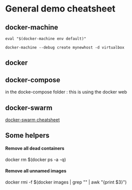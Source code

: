 
# General demo cheatsheet

## docker-machine

`eval "$(docker-machine env default)"`

`docker-machine --debug create mynewhost -d virtualbox`



## docker


## docker-compose

in the docke-compose folder : 
this is using the docker web


## docker-swarm

[docker-swarm cheatsheet](docker-swarm/cheatsheet.md)

## Some helpers

#### Remove all dead containers
docker rm $(docker ps -a -q)

#### Remove all unnamed images
docker rmi -f $(docker images | grep "<none>" | awk "{print \$3}")
 
